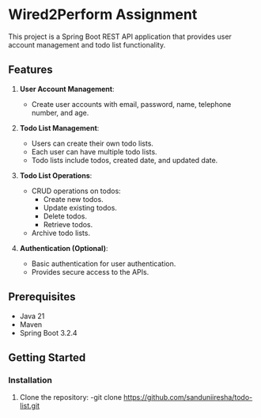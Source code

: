 # Wired2Perform Assignment

This project is a Spring Boot REST API application that provides user account management and todo list functionality.

## Features

1. **User Account Management**:
    - Create user accounts with email, password, name, telephone number, and age.

2. **Todo List Management**:
    - Users can create their own todo lists.
    - Each user can have multiple todo lists.
    - Todo lists include todos, created date, and updated date.

3. **Todo List Operations**:
    - CRUD operations on todos:
        - Create new todos.
        - Update existing todos.
        - Delete todos.
        - Retrieve todos.
    - Archive todo lists.

4. **Authentication (Optional)**:
    - Basic authentication for user authentication.
    - Provides secure access to the APIs.

## Prerequisites

- Java 21
- Maven
- Spring Boot 3.2.4

## Getting Started

### Installation

1. Clone the repository:
-git clone https://github.com/sanduniiresha/todo-list.git

